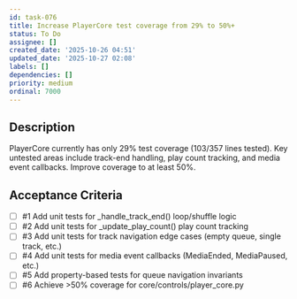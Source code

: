 ```yaml
---
id: task-076
title: Increase PlayerCore test coverage from 29% to 50%+
status: To Do
assignee: []
created_date: '2025-10-26 04:51'
updated_date: '2025-10-27 02:08'
labels: []
dependencies: []
priority: medium
ordinal: 7000
---
```


## Description

PlayerCore currently has only 29% test coverage (103/357 lines tested). Key untested areas include track-end handling, play count tracking, and media event callbacks. Improve coverage to at least 50%.

## Acceptance Criteria
<!-- AC:BEGIN -->
- [ ] #1 Add unit tests for _handle_track_end() loop/shuffle logic
- [ ] #2 Add unit tests for _update_play_count() play count tracking
- [ ] #3 Add unit tests for track navigation edge cases (empty queue, single track, etc.)
- [ ] #4 Add unit tests for media event callbacks (MediaEnded, MediaPaused, etc.)
- [ ] #5 Add property-based tests for queue navigation invariants
- [ ] #6 Achieve >50% coverage for core/controls/player_core.py
<!-- AC:END -->
